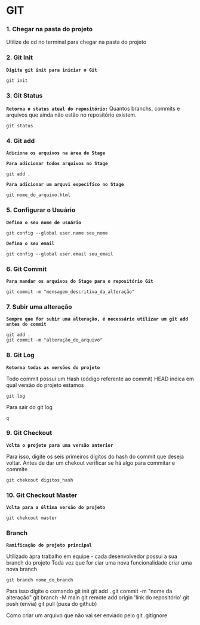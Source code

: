 # GIT

### 1. Chegar na pasta do projeto
Utilize de cd no terminal para chegar na pasta do projeto

### 2. Git Init
**`Digite git init para iniciar o Git`**
```Git
git init
```   

### 3. Git Status
**`Retorna o status atual do repositório:`** Quantos branchs, commits e arquivos que ainda não estão no repositório existem.

```Git
git status
```  

### 4. Git add
**`Adiciona os arquivos na área de Stage`**

**`Para adicionar todos arquivos no Stage`**
```Git
git add .
```    
**`Para adicionar um arquvi especifíco no Stage`**
```Git
git nome_do_arquivo.html
```    

### 5. Configurar o Usuário

**`Defina o seu nome de usuário`**
```Git
git config --global user.name seu_nome
```    

**`Defina o seu email`**

```Git
git config --global user.email seu_email
```    

### 6. Git Commit 
**`Para mandar os arquivos do Stage para o repositório Git`**

```Git
git commit -m "mensagem_descritiva_da_alteração"
```    
### 7. Subir uma alteração
**`Sempre que for subir uma alteração, é necessário utilizar um git add antes do commit`**

```Git
git add .
git commit -m "alteração_do_arquivo"
```    

### 8. Git Log
**`Retorna todas as versões do projeto`**

Todo commit possui um Hash (código referente ao commit)
HEAD indica em qual versão do projeto estamos
```Git
git log
```  
Para sair do git log
```Git
q
```  

### 9. Git Checkout
**`Volta o projeto para uma versão anterior`**

Para isso, digite os seis primeiros dígitos do hash do commit que deseja voltar.
Antes de dar um chekout verificar se há algo para commitar e commite

```Git
git chekcout digitos_hash
```  

### 10. Git Checkout Master
**`Volta para a última versão do projeto`**

```Git
git chekcout master
```  

### Branch

**`Ramificação do projeto principal`** 

Utilizado apra trabalho em equipe - cada desenvolvedor possui a sua branch do projeto
Toda vez que for ciar uma nova funcionalidade criar uma nova branch 

```Git
git branch nome_do_branch
```  

Para isso digite o comando 
    git init
    git add .
    git commit -m "nome da alteração"
    git branch -M main
    git remote add origin 'link do repositório'
    git push (envia)
    git pull (puxa do github)

Como criar um arquivo que não vai ser enviado pelo git
    .gitignore